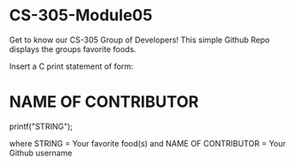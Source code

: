 # CS-305-Module05
Get to know our CS-305 Group of Developers!
This simple Github Repo displays the groups favorite foods.

Insert a C print statement of form:

# NAME OF CONTRIBUTOR
printf("STRING");

where STRING = Your favorite food(s)
and NAME OF CONTRIBUTOR = Your Github username
